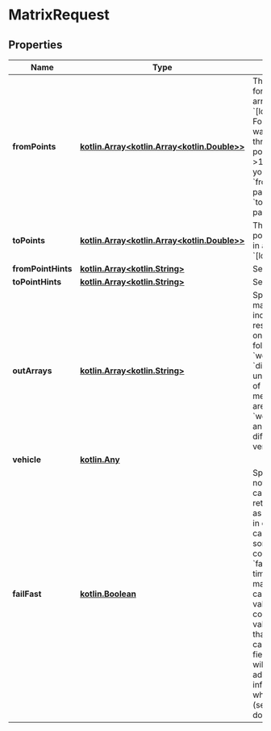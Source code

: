 # MatrixRequest

## Properties
Name | Type | Description | Notes
------------ | ------------- | ------------- | -------------
**fromPoints** | [**kotlin.Array&lt;kotlin.Array&lt;kotlin.Double&gt;&gt;**](.md) | The starting points for the routes in an array of &#x60;[longitude,latitude]&#x60;. For instance, if you want to calculate three routes from point A such as A-&gt;1, A-&gt;2, A-&gt;3 then you have one &#x60;from_point&#x60; parameter and three &#x60;to_point&#x60; parameters. |  [optional]
**toPoints** | [**kotlin.Array&lt;kotlin.Array&lt;kotlin.Double&gt;&gt;**](.md) | The destination points for the routes in an array of &#x60;[longitude,latitude]&#x60;. |  [optional]
**fromPointHints** | [**kotlin.Array&lt;kotlin.String&gt;**](.md) | See &#x60;point_hints&#x60; |  [optional]
**toPointHints** | [**kotlin.Array&lt;kotlin.String&gt;**](.md) | See &#x60;point_hints&#x60; |  [optional]
**outArrays** | [**kotlin.Array&lt;kotlin.String&gt;**](.md) | Specifies which matrices should be included in the response. Specify one or more of the following options &#x60;weights&#x60;, &#x60;times&#x60;, &#x60;distances&#x60;. The units of the entries of &#x60;distances&#x60; are meters, of &#x60;times&#x60; are seconds and of &#x60;weights&#x60; is arbitrary and it can differ for different vehicles or versions of this API. |  [optional]
**vehicle** | [**kotlin.Any**](.md) |  |  [optional]
**failFast** | [**kotlin.Boolean**](.md) | Specifies whether or not the matrix calculation should return with an error as soon as possible in case some points cannot be found or some points are not connected. If set to &#x60;false&#x60; the time/weight/distance matrix will be calculated for all valid points and contain the &#x60;null&#x60; value for all entries that could not be calculated. The &#x60;hint&#x60; field of the response will also contain additional information about what went wrong (see its documentation). |  [optional]
